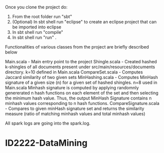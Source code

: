 Once you clone the project do:

1. From the root folder run "sbt"
2. (Optional) In sbt shell run "eclipse" to create an eclipse project that can be imported into eclipse
3. In sbt shell run "compile"
4. In sbt shell run "run" . 

Functionalities of various classes from the project are briefly described below

Main.scala -             Main entry point to the project
Shingle.scala -          Created hashed k-shingles of all documents present under src/main/resources/documents  directory.  k=10 defined in Main.scala
CompareSet.scala -       Computes Jaccard similarity of two given sets
MinHashing.scala -       Computes MinHash signature of a given size (n) for a given set of hashed shingles. n=8 used in Main.scala
				         Minhash signature is computed by applying randomnly genererated n hash functions on each element of the set and then selecting the minimum hash value.
				         Thus, the output MinHash Signature contains n minhash values corresponding to n hash functions.
CompareSignature.scala - Compares to given minHash signature set and returns the similarity measure (ratio of matching minhash values and total minhash values)

All spark logs are going into the spark.log.
# ID2222-DataMining

